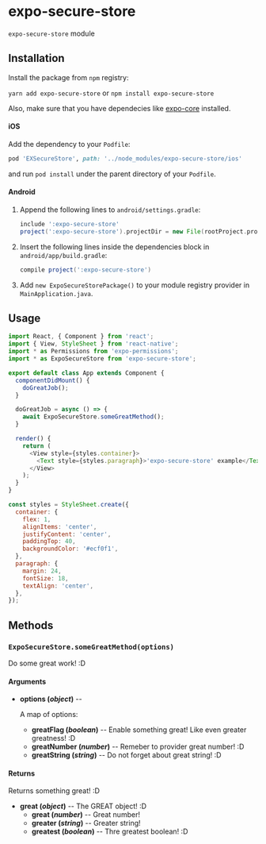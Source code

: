 # expo-secure-store

`expo-secure-store` module

## Installation

Install the package from `npm` registry:

`yarn add expo-secure-store` or `npm install expo-secure-store`

<!-- Write about Expo dependencies for your module -->
Also, make sure that you have dependecies like [expo-core](https://github.com/expo/tree/master/packages/expo-core) installed.

#### iOS

Add the dependency to your `Podfile`:

```ruby
pod 'EXSecureStore', path: '../node_modules/expo-secure-store/ios'
```

and run `pod install` under the parent directory of your `Podfile`.

#### Android

1.  Append the following lines to `android/settings.gradle`:
    ```gradle
    include ':expo-secure-store'
    project(':expo-secure-store').projectDir = new File(rootProject.projectDir, '../node_modules/expo-secure-store/android')
    ```
2.  Insert the following lines inside the dependencies block in `android/app/build.gradle`:
    ```gradle
    compile project(':expo-secure-store')
    ```
3.  Add `new ExpoSecureStorePackage()` to your module registry provider in `MainApplication.java`.

## Usage

<!-- Describe prerequirements that need to be meet for your module to run properly -->
<!-- e.g. You must request permission to access the user's location before attempting to get it. To do this, you will want to use the [Permissions](https://github.com/expo/tree/master/packages/expo-permissions) API. You can see this in practice in the following example. -->

<!-- Provide some js example -->
```javascript
import React, { Component } from 'react';
import { View, StyleSheet } from 'react-native';
import * as Permissions from 'expo-permissions';
import * as ExpoSecureStore from 'expo-secure-store';

export default class App extends Component {
  componentDidMount() {
    doGreatJob();
  }

  doGreatJob = async () => {
    await ExpoSecureStore.someGreatMethod();
  }

  render() {
    return (
      <View style={styles.container}>
        <Text style={styles.paragraph}>'expo-secure-store' example</Text>
      </View>
    );
  }
}

const styles = StyleSheet.create({
  container: {
    flex: 1,
    alignItems: 'center',
    justifyContent: 'center',
    paddingTop: 40,
    backgroundColor: '#ecf0f1',
  },
  paragraph: {
    margin: 24,
    fontSize: 18,
    textAlign: 'center',
  },
});
```

## Methods

<!-- Provide methods description -->

### `ExpoSecureStore.someGreatMethod(options)`

Do some great work! :D

#### Arguments

-   **options (_object_)** --

      A map of options:

    -   **greatFlag (_boolean_)** -- Enable something great! Like even greater greatness! :D
    -   **greatNumber (_number_)** -- Remeber to provider great number! :D
    -   **greatString (_string_)** -- Do not forget about great string! :D

#### Returns

Returns something great! :D

-   **great (_object_)** -- The GREAT object! :D
    -   **great (_number_)** -- Great number!
    -   **greater (_string_)** -- Greater string!
    -   **greatest (_boolean_)** -- Thre greatest boolean! :D
